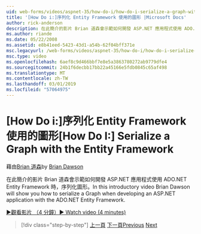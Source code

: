 ```yaml
---
uid: web-forms/videos/aspnet-35/how-do-i/how-do-i-serialize-a-graph-with-the-entity-framework
title: '[How Do i:]序列化 Entity Framework 使用的圖形 |Microsoft Docs'
author: rick-anderson
description: 在此簡介的影片 Brian 道森會示範如何開發 ASP.NET 應用程式使用 ADO.NET Entity Framework 時，序列化圖形。
ms.author: riande
ms.date: 05/22/2008
ms.assetid: e8b41eed-5423-43d1-a54b-62f04bff371e
msc.legacyurl: /web-forms/videos/aspnet-35/how-do-i/how-do-i-serialize-a-graph-with-the-entity-framework
msc.type: video
ms.openlocfilehash: 6aef8c9d466bbf7e8e5a3863780272ab9779dfe4
ms.sourcegitcommit: 24b1f6decbb17bb22a45166e5fdb0845c65af498
ms.translationtype: MT
ms.contentlocale: zh-TW
ms.lasthandoff: 03/01/2019
ms.locfileid: "57064975"
---
```

<a name="how-do-i-serialize-a-graph-with-the-entity-framework"></a><span data-ttu-id="00b44-103">[How Do i:]序列化 Entity Framework 使用的圖形</span><span class="sxs-lookup"><span data-stu-id="00b44-103">[How Do I:] Serialize a Graph with the Entity Framework</span></span>
====================
<span data-ttu-id="00b44-104">藉由[Brian 道森](https://twitter.com/briandawson)</span><span class="sxs-lookup"><span data-stu-id="00b44-104">by [Brian Dawson](https://twitter.com/briandawson)</span></span>

<span data-ttu-id="00b44-105">在此簡介的影片 Brian 道森會示範如何開發 ASP.NET 應用程式使用 ADO.NET Entity Framework 時，序列化圖形。</span><span class="sxs-lookup"><span data-stu-id="00b44-105">In this introductory video Brian Dawson will show you how to serialize a Graph when developing an ASP.NET application with the ADO.NET Entity Framework.</span></span>

[<span data-ttu-id="00b44-106">&#9654;觀看影片 （4 分鐘）</span><span class="sxs-lookup"><span data-stu-id="00b44-106">&#9654; Watch video (4 minutes)</span></span>](https://channel9.msdn.com/Blogs/ASP-NET-Site-Videos/how-do-i-serialize-a-graph-with-the-entity-framework)

> [!div class="step-by-step"]
> <span data-ttu-id="00b44-107">[上一頁](how-do-i-use-the-new-entity-data-source.md)
> [下一頁](how-do-i-use-msbuild-to-automate-the-aspnet-compiler-and-merge-utilities.md)</span><span class="sxs-lookup"><span data-stu-id="00b44-107">[Previous](how-do-i-use-the-new-entity-data-source.md)
[Next](how-do-i-use-msbuild-to-automate-the-aspnet-compiler-and-merge-utilities.md)</span></span>
